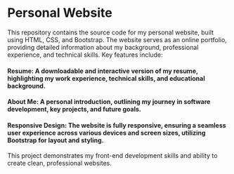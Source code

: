 # Personal Website

This repository contains the source code for my personal website, built using HTML, CSS, and Bootstrap. The website serves as an online portfolio, providing detailed information about my background, professional experience, and technical skills. Key features include:

#### Resume: A downloadable and interactive version of my resume, highlighting my work experience, technical skills, and educational background.

#### About Me: A personal introduction, outlining my journey in software development, key projects, and future goals.

#### Responsive Design: The website is fully responsive, ensuring a seamless user experience across various devices and screen sizes, utilizing Bootstrap for layout and styling.

This project demonstrates my front-end development skills and ability to create clean, professional websites.
